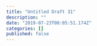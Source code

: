```yaml
---
title: "Untitled Draft 31"
description: ""
date: "2019-07-23T00:05:51.174Z"
categories: []
published: false
---
```



